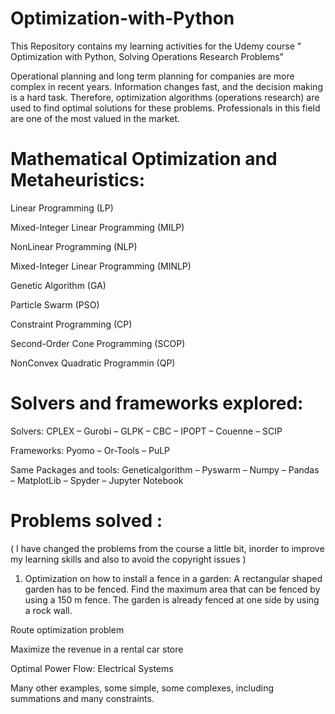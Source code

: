 # Optimization-with-Python
This Repository contains my learning activities for the Udemy course " Optimization with Python, Solving Operations Research Problems"

Operational planning and long term planning for companies are more complex in recent years. Information changes fast, and the decision making is a hard task. Therefore, optimization algorithms (operations research) are used to find optimal solutions for these problems. Professionals in this field are one of the most valued in the market.

 Mathematical Optimization and Metaheuristics:
 =============================================

Linear Programming (LP)

Mixed-Integer Linear Programming (MILP)

NonLinear Programming (NLP)

Mixed-Integer Linear Programming (MINLP)

Genetic Algorithm (GA)

Particle Swarm (PSO)

Constraint Programming (CP)

Second-Order Cone Programming (SCOP)

NonConvex Quadratic Programmin (QP)



Solvers and frameworks explored:
================================

Solvers: CPLEX – Gurobi – GLPK – CBC – IPOPT – Couenne – SCIP

Frameworks: Pyomo – Or-Tools – PuLP

Same Packages and tools: Geneticalgorithm – Pyswarm – Numpy – Pandas – MatplotLib – Spyder – Jupyter Notebook




Problems  solved :
==================
( I have changed the problems from the course a little bit, inorder to improve my learning skills and also to avoid the copyright issues )

1. Optimization on how to install a fence in a garden: A rectangular shaped garden has to be fenced. Find the maximum area that can be fenced by using a 150 m fence. The garden is already fenced at one side by using a rock wall.

Route optimization problem

Maximize the revenue in a rental car store

Optimal Power Flow: Electrical Systems

Many other examples, some simple, some complexes, including summations and many constraints.

